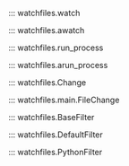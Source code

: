 
::: watchfiles.watch

::: watchfiles.awatch

::: watchfiles.run_process

::: watchfiles.arun_process

::: watchfiles.Change

::: watchfiles.main.FileChange

::: watchfiles.BaseFilter

::: watchfiles.DefaultFilter

::: watchfiles.PythonFilter
